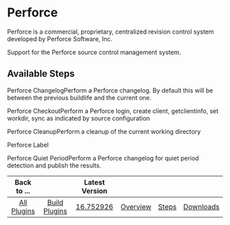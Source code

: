 
Perforce
========


Perforce is a commercial, proprietary, centralized revision control system developed by Perforce Software, Inc.



Support for the Perforce source control management system.



Available Steps
---------------


Perforce 
ChangelogPerform a Perforce changelog. By default this will be between the previous buildlife and the current one.



Perforce CheckoutPerform a Perforce login, create client, getclientinfo, set workdir, sync as indicated by source 
configuration


Perforce CleanupPerform a cleanup of the current working directory


Perforce Label


Perforce Quiet 
PeriodPerform a Perforce changelog for quiet period detection and publish the results.





|Back to ...||Latest Version||||
| :---: | :---: | :---: | :---: | :---: | :---: |
|[All Plugins](../../index.md)|[Build Plugins](../README.md)|[16.752926](https://raw.githubusercontent.com/UrbanCode/IBM-UCB-PLUGINS/main/files/Perforce/Perforce-16.752926.zip)|[Overview](overview.md)|[Steps](steps.md)|[Downloads](downloads.md)|
